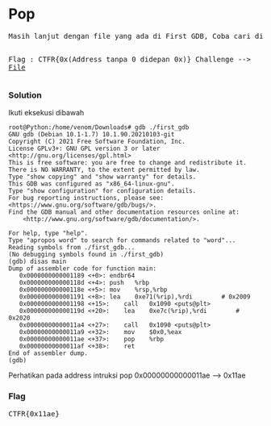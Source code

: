 <h1><b>Pop</b></h1>
<pre>
Masih lanjut dengan file yang ada di First GDB, Coba cari di file tersebut instruksi yang menggunakan "pop", cukup salah satu saja. Untuk penjelasannya cek google karena mimin kurang bisa menjelaskan :D

Flag : CTFR{0x(Address tanpa 0 didepan 0x)}
Challenge --> <a href='https://mega.nz/#!VlQ0HLJK!khDcuxnfhKKOmywe5JHdMPvKy5ReX6lYy5nAnMo5Be4'>File</a>
</pre>
<h3><b>Solution</b></h3>
<p>Ikuti eksekusi dibawah</p>

```python3
root@Python:/home/venom/Downloads# gdb ./first_gdb 
GNU gdb (Debian 10.1-1.7) 10.1.90.20210103-git
Copyright (C) 2021 Free Software Foundation, Inc.
License GPLv3+: GNU GPL version 3 or later <http://gnu.org/licenses/gpl.html>
This is free software: you are free to change and redistribute it.
There is NO WARRANTY, to the extent permitted by law.
Type "show copying" and "show warranty" for details.
This GDB was configured as "x86_64-linux-gnu".
Type "show configuration" for configuration details.
For bug reporting instructions, please see:
<https://www.gnu.org/software/gdb/bugs/>.
Find the GDB manual and other documentation resources online at:
    <http://www.gnu.org/software/gdb/documentation/>.

For help, type "help".
Type "apropos word" to search for commands related to "word"...
Reading symbols from ./first_gdb...
(No debugging symbols found in ./first_gdb)
(gdb) disas main
Dump of assembler code for function main:
   0x0000000000001189 <+0>:	endbr64 
   0x000000000000118d <+4>:	push   %rbp
   0x000000000000118e <+5>:	mov    %rsp,%rbp
   0x0000000000001191 <+8>:	lea    0xe71(%rip),%rdi        # 0x2009
   0x0000000000001198 <+15>:	call   0x1090 <puts@plt>
   0x000000000000119d <+20>:	lea    0xe7c(%rip),%rdi        # 0x2020
   0x00000000000011a4 <+27>:	call   0x1090 <puts@plt>
   0x00000000000011a9 <+32>:	mov    $0x0,%eax
   0x00000000000011ae <+37>:	pop    %rbp
   0x00000000000011af <+38>:	ret    
End of assembler dump.
(gdb) 

```
<p>Perhatikan pada address intruksi pop 0x00000000000011ae --> 0x11ae</p>
<h3><b>Flag</b></h3>
<pre>
CTFR{0x11ae}
</pre>
